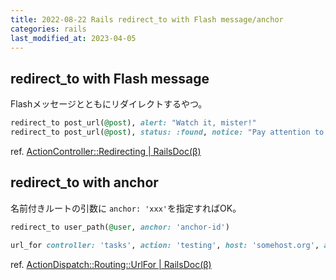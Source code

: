 ```yaml
---
title: 2022-08-22 Rails redirect_to with Flash message/anchor
categories: rails
last_modified_at: 2023-04-05
---
```


## redirect_to with Flash message

Flashメッセージとともにリダイレクトするやつ。

```rb
redirect_to post_url(@post), alert: "Watch it, mister!"
redirect_to post_url(@post), status: :found, notice: "Pay attention to the road"
```

ref. [ActionController::Redirecting \| RailsDoc(β)](https://railsdoc.github.io/classes/ActionController/Redirecting.html#method-i-redirect_to)

## redirect_to with anchor

名前付きルートの引数に `anchor: 'xxx'`を指定すればOK。

```rb
redirect_to user_path(@user, anchor: 'anchor-id')
```

```rb
url_for controller: 'tasks', action: 'testing', host: 'somehost.org', anchor: 'ok', only_path: true
```

ref. [ActionDispatch::Routing::UrlFor \| RailsDoc(β)](https://railsdoc.github.io/classes/ActionDispatch/Routing/UrlFor.html)
